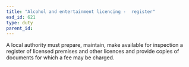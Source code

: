 ```yaml
---
title: "Alcohol and entertainment licencing -  register"
esd_id: 621
type: duty
parent_id:  
---
```


A local authority must prepare, maintain, make available for inspection a register of licensed premises and other licences and provide copies of documents for which a fee may be charged.

